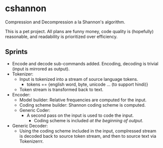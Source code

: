 # cshannon

Compression and Decompression a la Shannon's algorithm.

This is a pet project. All plans are funny money, code quality is (hopefully)
reasonable, and readability is prioritized over efficiency.

## Sprints

* Encode and decode sub-commands added. Encoding, decoding is trivial (input is
  mirrored as output).
* Tokenizer: 
  * Input is tokenized into a stream of source language tokens.
    * tokens == {english word, byte, unicode ... (to support hindi)}
  * Token stream is transformed back to text.
* Encoder:
  * Model builder: Relative frequencies are computed for the input.
  * Coding scheme builder: Shannon coding scheme is computed.
  * Generic Coder:
    * A second pass on the input is used to code the input.
      * Coding scheme is included _at the beginning of output_.
* Generic Decoder:
  * Using the coding scheme included in the input, complressed stream is decoded
    back to source token stream, and then to source text via Tokenizerrr.

